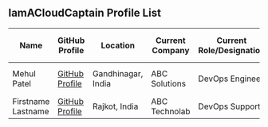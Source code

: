 ## IamACloudCaptain Profile List

| **Name**        | **GitHub Profile**                                       | **Location**           | **Current Company** | **Current Role/Designation** | **Skills Keywords**         | **Specific Roles of Interest** | **CV/Resume**                          | **LinkedIn Profile**                    | **Availability** |
|-----------------|----------------------------------------------------------|------------------------|----------------------|------------------------------|-----------------------------|------------------------------------|---------------------------------------|---------------------------------------|-------------------|
| Mehul Patel      | [GitHub Profile](https://github.com/nomadicmehul/)      | Gandhinagar, India     | ABC Solutions         | DevOps Engineer              | AWS, Docker, Kubernetes    | Cloud Architect                    | [CV/Resume](./resumes/Mehul_Patel_Resume.pdf) | [LinkedIn Profile](https://www.linkedin.com/in/nomadicmehul/) | Immediate        |
| Firstname Lastname   | [GitHub Profile](https://github.com/name) | Rajkot, India | ABC Technolab | DevOps Support | K8s, Ansible | SRE | [CV/Resume](./resumes/firstname-resume.pdf) | [LinkedIn Profile](https://www.linkedin.com/in) | 1/1/2024 |                                                       

